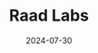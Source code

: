 ---  
layout: startup_page  
title: "Raad Labs"  
id: "raad.com"  
permalink: "/raadlabsraad.com07302024/"  
website: "https://raad.com/"  
funding_round: "Seed"  
funding_amount: "$2.25M"  
investors: "CoinFund, Tribe, EV3, Protagonist"  
about: "Raad Labs utilizes blockchain technology to build a decentralized network of sensors for collecting high-quality climate data. This data improves weather forecasting, monitors greenhouse gas emissions and wildfire risk, and offers income opportunities for sensor operators. The company aims to address significant gaps in existing weather data coverage."  
markets: "Climate Tech, Blockchain, IoT"  
hq: "Miami Beach, Florida, United States"  
founded_year: "2024"  
linkedin: "https://www.linkedin.com/company/raadlabs"  
twitter: "https://twitter.com/raadlabs"  
instagram: ""  
facebook: ""  
crunchbase: "https://www.crunchbase.com/organization/raad-labs"  
pitchbook: "https://pitchbook.com/profiles/company/616219-21"  

date_display: "30-Jul-2024"  
date: "2024-07-30"

# SEO Optimization  
meta_title: "Raad Labs - Seed Funding ($2.25M)"  
meta_description: "Raad Labs, Raad Labs utilizes blockchain technology to build a decentralized network of sensors for collecting high-quality climate data. This data improves weat..."  
meta_keywords: "Raad Labs, Climate Tech, Blockchain, IoT, Seed funding"  
canonical_url: "https://startup.projectstartups.com/raadlabsraad.com07302024/"  
---